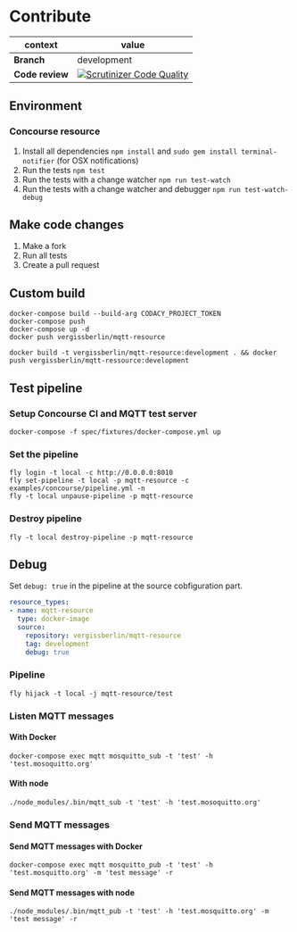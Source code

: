 # Contribute

| context          | value                                                      |
| ---------------- | ---------------------------------------------------------- |
| **Branch**       | development                                                |
| **Code review**  | [![Scrutinizer Code Quality](https://scrutinizer-ci.com/g/vergissberlin/mqtt-resource/badges/quality-score.png?b=development)](https://scrutinizer-ci.com/g/vergissberlin/mqtt-resource/?branch=development)  |

## Environment

### Concourse resource

1. Install all dependencies `npm install` and `sudo gem install terminal-notifier` (for OSX notifications)
2. Run the tests `npm test`
3. Run the tests with a change watcher `npm run test-watch`
4. Run the tests with a change watcher and debugger `npm run test-watch-debug`

## Make code changes

1. Make a fork
2. Run all tests
3. Create a pull request

## Custom build

```shell
docker-compose build --build-arg CODACY_PROJECT_TOKEN
docker-compose push
docker-compose up -d
docker push vergissberlin/mqtt-resource
```

```shell
docker build -t vergissberlin/mqtt-resource:development . && docker push vergissberlin/mqtt-ressource:development
```

## Test pipeline

### Setup Concourse CI and MQTT test server

```shell
docker-compose -f spec/fixtures/docker-compose.yml up
```

### Set the pipeline

```shell
fly login -t local -c http://0.0.0.0:8010
fly set-pipeline -t local -p mqtt-resource -c examples/concourse/pipeline.yml -n
fly -t local unpause-pipeline -p mqtt-resource
```

### Destroy pipeline

```shell
fly -t local destroy-pipeline -p mqtt-resource
```

## Debug

Set ``debug: true`` in the pipeline at the source cobfiguration part.

```yml
resource_types:
- name: mqtt-resource
  type: docker-image
  source:
    repository: vergissberlin/mqtt-resource
    tag: development
    debug: true
```

### Pipeline

```shell
fly hijack -t local -j mqtt-resource/test
```

### Listen MQTT messages

#### With Docker

```shell
docker-compose exec mqtt mosquitto_sub -t 'test' -h 'test.mosoquitto.org'
```

#### With node

```shell
./node_modules/.bin/mqtt_sub -t 'test' -h 'test.mosoquitto.org'
```

### Send MQTT messages

#### Send MQTT messages with Docker

```shell
docker-compose exec mqtt mosquitto_pub -t 'test' -h 'test.mosquitto.org' -m 'test message' -r
```

#### Send MQTT messages with node

```shell
./node_modules/.bin/mqtt_pub -t 'test' -h 'test.mosquitto.org' -m 'test message' -r
```
